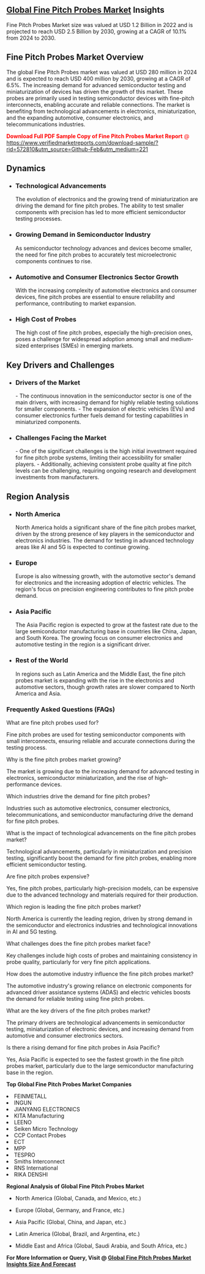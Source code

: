 <h2><a href="https://www.verifiedmarketreports.com/download-sample/?rid=572810&amp;utm_source=Github&amp;utm_medium=221" target="_blank">Global Fine Pitch Probes Market</a> Insights</h2><p>Fine Pitch Probes Market size was valued at USD 1.2 Billion in 2022 and is projected to reach USD 2.5 Billion by 2030, growing at a CAGR of 10.1% from 2024 to 2030.</p><p> <h2>Fine Pitch Probes Market Overview</h2> <p>The global Fine Pitch Probes market was valued at USD 280 million in 2024 and is expected to reach USD 400 million by 2030, growing at a CAGR of 6.5%. The increasing demand for advanced semiconductor testing and miniaturization of devices has driven the growth of this market. These probes are primarily used in testing semiconductor devices with fine-pitch interconnects, enabling accurate and reliable connections. The market is benefiting from technological advancements in electronics, miniaturization, and the expanding automotive, consumer electronics, and telecommunications industries.</p> <p><p><span class=""><span style="color: #ff0000;"><strong>Download Full PDF Sample Copy of Fine Pitch Probes Market Report</strong> @ </span><a href="https://www.verifiedmarketreports.com/download-sample/?rid=572810&amp;utm_source=Github-Feb&amp;utm_medium=221" target="_blank">https://www.verifiedmarketreports.com/download-sample/?rid=572810&amp;utm_source=Github-Feb&amp;utm_medium=221</a></span></p></p> <h2>Dynamics</h2> <ul> <li><h3>Technological Advancements</h3> The evolution of electronics and the growing trend of miniaturization are driving the demand for fine pitch probes. The ability to test smaller components with precision has led to more efficient semiconductor testing processes.</li> <li><h3>Growing Demand in Semiconductor Industry</h3> As semiconductor technology advances and devices become smaller, the need for fine pitch probes to accurately test microelectronic components continues to rise.</li> <li><h3>Automotive and Consumer Electronics Sector Growth</h3> With the increasing complexity of automotive electronics and consumer devices, fine pitch probes are essential to ensure reliability and performance, contributing to market expansion.</li> <li><h3>High Cost of Probes</h3> The high cost of fine pitch probes, especially the high-precision ones, poses a challenge for widespread adoption among small and medium-sized enterprises (SMEs) in emerging markets.</li> </ul> <h2>Key Drivers and Challenges</h2> <ul> <li><h3>Drivers of the Market</h3> - The continuous innovation in the semiconductor sector is one of the main drivers, with increasing demand for highly reliable testing solutions for smaller components. - The expansion of electric vehicles (EVs) and consumer electronics further fuels demand for testing capabilities in miniaturized components. </li> <li><h3>Challenges Facing the Market</h3> - One of the significant challenges is the high initial investment required for fine pitch probe systems, limiting their accessibility for smaller players. - Additionally, achieving consistent probe quality at fine pitch levels can be challenging, requiring ongoing research and development investments from manufacturers. </li> </ul> <h2>Region Analysis</h2> <ul> <li><h3>North America</h3> North America holds a significant share of the fine pitch probes market, driven by the strong presence of key players in the semiconductor and electronics industries. The demand for testing in advanced technology areas like AI and 5G is expected to continue growing.</li> <li><h3>Europe</h3> Europe is also witnessing growth, with the automotive sector's demand for electronics and the increasing adoption of electric vehicles. The region's focus on precision engineering contributes to fine pitch probe demand.</li> <li><h3>Asia Pacific</h3> The Asia Pacific region is expected to grow at the fastest rate due to the large semiconductor manufacturing base in countries like China, Japan, and South Korea. The growing focus on consumer electronics and automotive testing in the region is a significant driver.</li> <li><h3>Rest of the World</h3> In regions such as Latin America and the Middle East, the fine pitch probes market is expanding with the rise in the electronics and automotive sectors, though growth rates are slower compared to North America and Asia.</li> </ul> <h3>Frequently Asked Questions (FAQs)</h3> <p>What are fine pitch probes used for?</p> <p>Fine pitch probes are used for testing semiconductor components with small interconnects, ensuring reliable and accurate connections during the testing process.</p> <p>Why is the fine pitch probes market growing?</p> <p>The market is growing due to the increasing demand for advanced testing in electronics, semiconductor miniaturization, and the rise of high-performance devices.</p> <p>Which industries drive the demand for fine pitch probes?</p> <p>Industries such as automotive electronics, consumer electronics, telecommunications, and semiconductor manufacturing drive the demand for fine pitch probes.</p> <p>What is the impact of technological advancements on the fine pitch probes market?</p> <p>Technological advancements, particularly in miniaturization and precision testing, significantly boost the demand for fine pitch probes, enabling more efficient semiconductor testing.</p> <p>Are fine pitch probes expensive?</p> <p>Yes, fine pitch probes, particularly high-precision models, can be expensive due to the advanced technology and materials required for their production.</p> <p>Which region is leading the fine pitch probes market?</p> <p>North America is currently the leading region, driven by strong demand in the semiconductor and electronics industries and technological innovations in AI and 5G testing.</p> <p>What challenges does the fine pitch probes market face?</p> <p>Key challenges include high costs of probes and maintaining consistency in probe quality, particularly for very fine pitch applications.</p> <p>How does the automotive industry influence the fine pitch probes market?</p> <p>The automotive industry's growing reliance on electronic components for advanced driver assistance systems (ADAS) and electric vehicles boosts the demand for reliable testing using fine pitch probes.</p> <p>What are the key drivers of the fine pitch probes market?</p> <p>The primary drivers are technological advancements in semiconductor testing, miniaturization of electronic devices, and increasing demand from automotive and consumer electronics sectors.</p> <p>Is there a rising demand for fine pitch probes in Asia Pacific?</p> <p>Yes, Asia Pacific is expected to see the fastest growth in the fine pitch probes market, particularly due to the large semiconductor manufacturing base in the region.</p> </p><p><strong>Top Global Fine Pitch Probes Market Companies</strong></p><div data-test-id=""><p><li>FEINMETALL</li><li> INGUN</li><li> JIANYANG ELECTRONICS</li><li> KITA Manufacturing</li><li> LEENO</li><li> Seiken Micro Technology</li><li> CCP Contact Probes</li><li> ECT</li><li> MPP</li><li> TESPRO</li><li> Smiths Interconnect</li><li> RNS International</li><li> RIKA DENSHI</li></p><div><strong>Regional Analysis of&nbsp;Global Fine Pitch Probes Market</strong></div><ul><li dir="ltr"><p dir="ltr">North America&nbsp;(Global, Canada, and Mexico, etc.)</p></li><li dir="ltr"><p dir="ltr">Europe (Global, Germany, and France, etc.)</p></li><li dir="ltr"><p dir="ltr">Asia Pacific&nbsp;(Global, China, and Japan, etc.)</p></li><li dir="ltr"><p dir="ltr">Latin America&nbsp;(Global, Brazil, and Argentina, etc.)</p></li><li dir="ltr">Middle East and Africa&nbsp;(Global, Saudi Arabia, and South Africa, etc.)</li></ul><p><strong>For More Information or Query, Visit @&nbsp;</strong><strong><a href="https://www.verifiedmarketreports.com/product/fine-pitch-probes-market/?utm_source=Github&amp;utm_medium=221" target="_blank">Global Fine Pitch Probes Market Insights Size And Forecast</a></strong></p></div>

